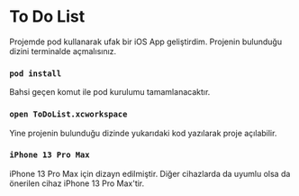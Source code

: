 # To Do List 

Projemde pod kullanarak ufak bir iOS App geliştirdim. Projenin bulunduğu dizini terminalde açmalısınız.

### `pod install`

Bahsi geçen komut ile pod kurulumu tamamlanacaktır. 

### `open ToDoList.xcworkspace`

Yine projenin bulunduğu dizinde yukarıdaki kod yazılarak proje açılabilir. 

### `iPhone 13 Pro Max`

iPhone 13 Pro Max için dizayn edilmiştir. Diğer cihazlarda da uyumlu olsa da önerilen cihaz iPhone 13 Pro Max'tir. 
